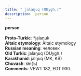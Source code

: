 ```yaml
---
title: " jalaŋuq (OUygh.)"
description:  person
---
```

<strong> person</strong><br><br>
<strong>Proto-Turkic</strong>:  *jạlaŋuk<br>
<strong>Altaic etymology</strong>:  Altaic etymology<br>
<strong>Russian meaning</strong>:  человек<br>
<strong>Old Turkic</strong>:  jalaŋuq (OUygh.)<br>
<strong>Karakhanid</strong>:  jalŋuq (MK, KB)<br>
<strong>Chuvash</strong>:  śɨn(ъ)<br>
<strong>Comments</strong>:  VEWT 182, EDT 930.<br>


